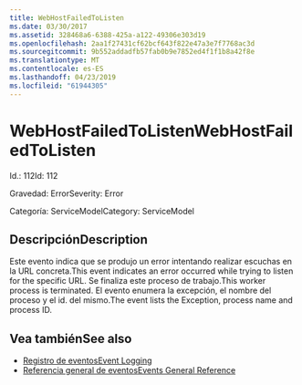 ```yaml
---
title: WebHostFailedToListen
ms.date: 03/30/2017
ms.assetid: 328468a6-6388-425a-a122-49306e303d19
ms.openlocfilehash: 2aa1f27431cf62bcf643f822e47a3e7f7768ac3d
ms.sourcegitcommit: 9b552addadfb57fab0b9e7852ed4f1f1b8a42f8e
ms.translationtype: MT
ms.contentlocale: es-ES
ms.lasthandoff: 04/23/2019
ms.locfileid: "61944305"
---
```

# <a name="webhostfailedtolisten"></a><span data-ttu-id="167c1-102">WebHostFailedToListen</span><span class="sxs-lookup"><span data-stu-id="167c1-102">WebHostFailedToListen</span></span>
<span data-ttu-id="167c1-103">Id.: 112</span><span class="sxs-lookup"><span data-stu-id="167c1-103">Id: 112</span></span>  
  
 <span data-ttu-id="167c1-104">Gravedad: Error</span><span class="sxs-lookup"><span data-stu-id="167c1-104">Severity: Error</span></span>  
  
 <span data-ttu-id="167c1-105">Categoría: ServiceModel</span><span class="sxs-lookup"><span data-stu-id="167c1-105">Category: ServiceModel</span></span>  
  
## <a name="description"></a><span data-ttu-id="167c1-106">Descripción</span><span class="sxs-lookup"><span data-stu-id="167c1-106">Description</span></span>  
 <span data-ttu-id="167c1-107">Este evento indica que se produjo un error intentando realizar escuchas en la URL concreta.</span><span class="sxs-lookup"><span data-stu-id="167c1-107">This event indicates an error occurred while trying to listen for the specific URL.</span></span> <span data-ttu-id="167c1-108">Se finaliza este proceso de trabajo.</span><span class="sxs-lookup"><span data-stu-id="167c1-108">This worker process is terminated.</span></span> <span data-ttu-id="167c1-109">El evento enumera la excepción, el nombre del proceso y el id. del mismo.</span><span class="sxs-lookup"><span data-stu-id="167c1-109">The event lists the Exception, process name and process ID.</span></span>  
  
## <a name="see-also"></a><span data-ttu-id="167c1-110">Vea también</span><span class="sxs-lookup"><span data-stu-id="167c1-110">See also</span></span>

- [<span data-ttu-id="167c1-111">Registro de eventos</span><span class="sxs-lookup"><span data-stu-id="167c1-111">Event Logging</span></span>](../../../../../docs/framework/wcf/diagnostics/event-logging/index.md)
- [<span data-ttu-id="167c1-112">Referencia general de eventos</span><span class="sxs-lookup"><span data-stu-id="167c1-112">Events General Reference</span></span>](../../../../../docs/framework/wcf/diagnostics/event-logging/events-general-reference.md)
